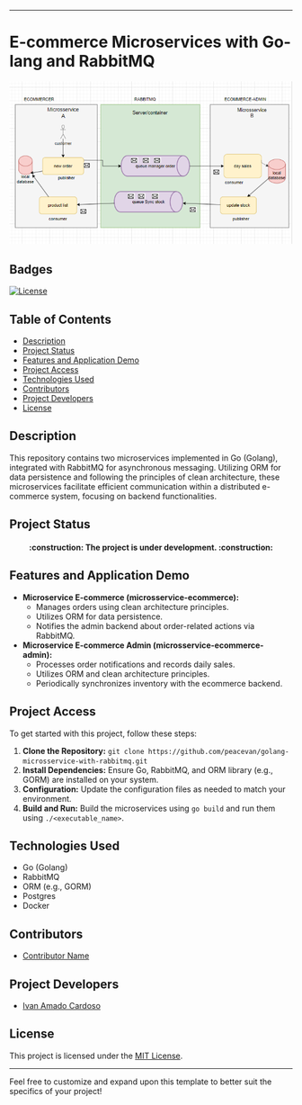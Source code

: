 
---

# E-commerce Microservices with Go-lang and RabbitMQ

![E-commerce Microservices](/asset/img/diagram.png)

## Badges
[![License](https://img.shields.io/badge/license-MIT-blue.svg)](https://github.com/peacevan/golang-microsservice-with-rabbitmq/blob/main/LICENSE)

## Table of Contents
- [Description](#description)
- [Project Status](#project-status)
- [Features and Application Demo](#features-and-application-demo)
- [Project Access](#project-access)
- [Technologies Used](#technologies-used)
- [Contributors](#contributors)
- [Project Developers](#project-developers)
- [License](#license)

## Description
This repository contains two microservices implemented in Go (Golang), integrated with RabbitMQ for asynchronous messaging. Utilizing ORM for data persistence and following the principles of clean architecture, these microservices facilitate efficient communication within a distributed e-commerce system, focusing on backend functionalities.

## Project Status

<h4 align="center"> 
    :construction:  The project is under development.  :construction:
</h4>

## Features and Application Demo
- **Microservice E-commerce (microsservice-ecommerce):**
  - Manages orders using clean architecture principles.
  - Utilizes ORM for data persistence.
  - Notifies the admin backend about order-related actions via RabbitMQ.
- **Microservice E-commerce Admin (microsservice-ecommerce-admin):**
  - Processes order notifications and records daily sales.
  - Utilizes ORM and clean architecture principles.
  - Periodically synchronizes inventory with the ecommerce backend.

## Project Access
To get started with this project, follow these steps:
1. **Clone the Repository:** `git clone https://github.com/peacevan/golang-microsservice-with-rabbitmq.git`
2. **Install Dependencies:** Ensure Go, RabbitMQ, and ORM library (e.g., GORM) are installed on your system.
3. **Configuration:** Update the configuration files as needed to match your environment.
4. **Build and Run:** Build the microservices using `go build` and run them using `./<executable_name>`.

## Technologies Used
- Go (Golang)
- RabbitMQ
- ORM (e.g., GORM)
- Postgres
- Docker

## Contributors
- [Contributor Name](https://github.com/username)

## Project Developers
- [Ivan Amado Cardoso](https://github.com/peacevan)

## License
This project is licensed under the [MIT License](LICENSE).

---

Feel free to customize and expand upon this template to better suit the specifics of your project!
